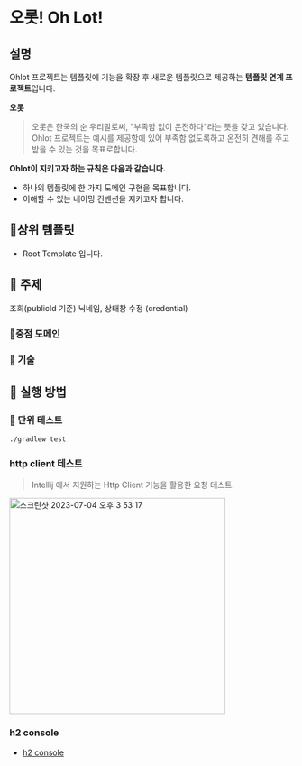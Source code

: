 # 오롯! Oh Lot!

## 설명
Ohlot 프로젝트는 템플릿에 기능을 확장 후 새로운 템플릿으로 제공하는 **템플릿 연계 프로젝트**입니다. 

**오롯**
> 오롯은 한국의 순 우리말로써, "부족함 없이 온전하다"라는 뜻을 갖고 있습니다.      
> Ohlot 프로젝트는 예시를 제공함에 있어 부족함 없도록하고 온전히 견해를 주고 받을 수 있는 것을 목표로합니다.

**Ohlot이 지키고자 하는 규칙은 다음과 같습니다.**
- 하나의 템플릿에 한 가지 도메인 구현을 목표합니다.
- 이해할 수 있는 네이밍 컨벤션을 지키고자 합니다.



## 🎩상위 템플릿
- Root Template 입니다.

## 🔖 주제

조회(publicId 기준)
닉네임, 상태창 수정 (credential)

### 🗼중점 도메인

### 🤹 기술

## :running: 실행 방법

### :ant: 단위 테스트

```shell
./gradlew test
```

### http client 테스트
> Intellij 에서 지원하는 Http Client 기능을 활용한 요청 테스트.

<img width="383" alt="스크린샷 2023-07-04 오후 3 53 17" src="https://github.com/ranadas/sboot-jwt/assets/22608825/20e9ade8-3dcd-43a7-bb7d-d50556c5b6c0">


### h2 console
- [h2 console](http://localhost:8080/h2-console)
